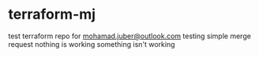 # terraform-mj
test terraform repo for mohamad.juber@outlook.com
testing simple merge request
nothing is working
something isn't working